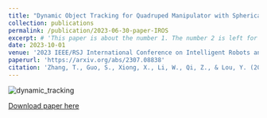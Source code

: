 ```yaml
---
title: "Dynamic Object Tracking for Quadruped Manipulator with Spherical Image-Based Approach"
collection: publications
permalink: /publication/2023-06-30-paper-IROS
excerpt: # 'This paper is about the number 1. The number 2 is left for future work.'
date: 2023-10-01
venue: '2023 IEEE/RSJ International Conference on Intelligent Robots and Systems (IROS)'
paperurl: 'https://arxiv.org/abs/2307.08838'
citation: 'Zhang, T., Guo, S., Xiong, X., Li, W., Qi, Z., & Lou, Y. (2023). Dynamic Object Tracking for Quadruped Manipulator with Spherical Image-Based Approach. arXiv preprint arXiv:2307.08838.'
---
```


![dynamic_tracking](..\images\publication\dynamic_tracking.gif)

[Download paper here](https://arxiv.org/abs/2307.08838)
